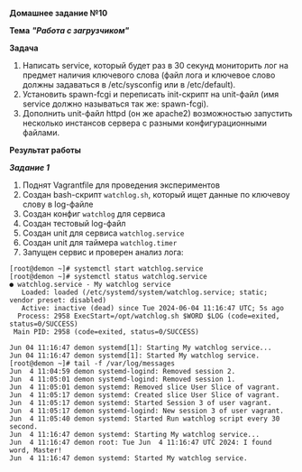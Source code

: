 **Домашнее задание №10**

**Тема** ***"Работа с загрузчиком"***

**Задача**
1. Написать service, который будет раз в 30 секунд мониторить лог на предмет наличия ключевого слова (файл лога и ключевое слово должны задаваться в /etc/sysconfig или в /etc/default).
2. Установить spawn-fcgi и переписать init-скрипт на unit-файл (имя service должно называться так же: spawn-fcgi).
3. Дополнить unit-файл httpd (он же apache2) возможностью запустить несколько инстансов сервера с разными конфигурационными файлами.

**Результат работы**

***Задание 1***
1. Поднят Vagrantfile для проведения экспериментов
2. Создан bash-скрипт `watchlog.sh`, который ищет данные по ключевоу слову в log-файле
3. Создан конфиг `watchlog` для сервиса
4. Создан тестовый log-файл
5. Создан unit для сервиса `watchlog.service`
6. Создан unit для таймера `watchlog.timer`
7. Запущен сервис и проверен анализ лога:
```
[root@demon ~]# systemctl start watchlog.service
[root@demon ~]# systemctl status watchlog.service
● watchlog.service - My watchlog service
   Loaded: loaded (/etc/systemd/system/watchlog.service; static; vendor preset: disabled)
   Active: inactive (dead) since Tue 2024-06-04 11:16:47 UTC; 5s ago
  Process: 2958 ExecStart=/opt/watchlog.sh $WORD $LOG (code=exited, status=0/SUCCESS)
 Main PID: 2958 (code=exited, status=0/SUCCESS)

Jun 04 11:16:47 demon systemd[1]: Starting My watchlog service...
Jun 04 11:16:47 demon systemd[1]: Started My watchlog service.
[root@demon ~]# tail -f /var/log/messages 
Jun  4 11:04:59 demon systemd-logind: Removed session 2.
Jun  4 11:05:01 demon systemd-logind: Removed session 1.
Jun  4 11:05:01 demon systemd: Removed slice User Slice of vagrant.
Jun  4 11:05:17 demon systemd: Created slice User Slice of vagrant.
Jun  4 11:05:17 demon systemd: Started Session 3 of user vagrant.
Jun  4 11:05:17 demon systemd-logind: New session 3 of user vagrant.
Jun  4 11:05:40 demon systemd: Started Run watchlog script every 30 second.
Jun  4 11:16:47 demon systemd: Starting My watchlog service...
Jun  4 11:16:47 demon root: Tue Jun  4 11:16:47 UTC 2024: I found word, Master!
Jun  4 11:16:47 demon systemd: Started My watchlog service.

```